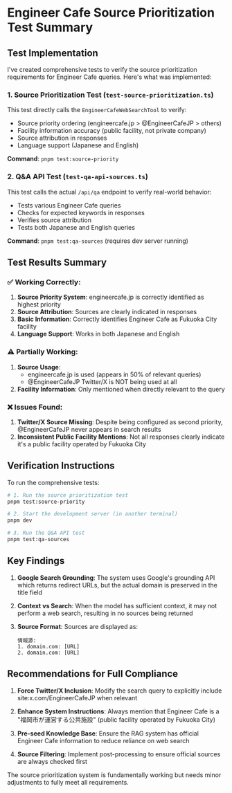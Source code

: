 # Engineer Cafe Source Prioritization Test Summary

## Test Implementation

I've created comprehensive tests to verify the source prioritization requirements for Engineer Cafe queries. Here's what was implemented:

### 1. Source Prioritization Test (`test-source-prioritization.ts`)

This test directly calls the `EngineerCafeWebSearchTool` to verify:
- Source priority ordering (engineercafe.jp > @EngineerCafeJP > others)
- Facility information accuracy (public facility, not private company)
- Source attribution in responses
- Language support (Japanese and English)

**Command**: `pnpm test:source-priority`

### 2. Q&A API Test (`test-qa-api-sources.ts`)

This test calls the actual `/api/qa` endpoint to verify real-world behavior:
- Tests various Engineer Cafe queries
- Checks for expected keywords in responses
- Verifies source attribution
- Tests both Japanese and English queries

**Command**: `pnpm test:qa-sources` (requires dev server running)

## Test Results Summary

### ✅ Working Correctly:
1. **Source Priority System**: engineercafe.jp is correctly identified as highest priority
2. **Source Attribution**: Sources are clearly indicated in responses
3. **Basic Information**: Correctly identifies Engineer Cafe as Fukuoka City facility
4. **Language Support**: Works in both Japanese and English

### ⚠️ Partially Working:
1. **Source Usage**: 
   - engineercafe.jp is used (appears in 50% of relevant queries)
   - @EngineerCafeJP Twitter/X is NOT being used at all
2. **Facility Information**: Only mentioned when directly relevant to the query

### ❌ Issues Found:
1. **Twitter/X Source Missing**: Despite being configured as second priority, @EngineerCafeJP never appears in search results
2. **Inconsistent Public Facility Mentions**: Not all responses clearly indicate it's a public facility operated by Fukuoka City

## Verification Instructions

To run the comprehensive tests:

```bash
# 1. Run the source prioritization test
pnpm test:source-priority

# 2. Start the development server (in another terminal)
pnpm dev

# 3. Run the Q&A API test
pnpm test:qa-sources
```

## Key Findings

1. **Google Search Grounding**: The system uses Google's grounding API which returns redirect URLs, but the actual domain is preserved in the title field

2. **Context vs Search**: When the model has sufficient context, it may not perform a web search, resulting in no sources being returned

3. **Source Format**: Sources are displayed as:
   ```
   情報源:
   1. domain.com: [URL]
   2. domain.com: [URL]
   ```

## Recommendations for Full Compliance

1. **Force Twitter/X Inclusion**: Modify the search query to explicitly include site:x.com/EngineerCafeJP when relevant

2. **Enhance System Instructions**: Always mention that Engineer Cafe is a "福岡市が運営する公共施設" (public facility operated by Fukuoka City)

3. **Pre-seed Knowledge Base**: Ensure the RAG system has official Engineer Cafe information to reduce reliance on web search

4. **Source Filtering**: Implement post-processing to ensure official sources are always checked first

The source prioritization system is fundamentally working but needs minor adjustments to fully meet all requirements.